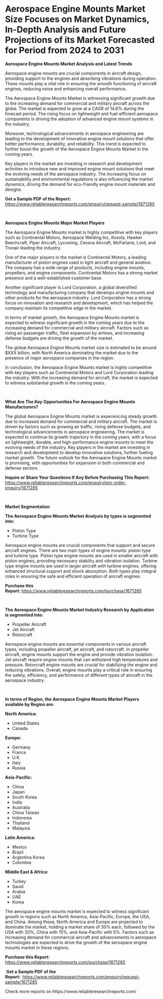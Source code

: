<p><h1>Aerospace Engine Mounts Market Size Focuses on Market Dynamics, In-Depth Analysis and Future Projections of its Market Forecasted for Period from 2024 to 2031</h1></p><p><strong>Aerospace Engine Mounts Market Analysis and Latest Trends</strong></p>
<p><p>Aerospace engine mounts are crucial components in aircraft design, providing support to the engines and absorbing vibrations during operation. These mounts play a vital role in ensuring the smooth functioning of aircraft engines, reducing noise and enhancing overall performance.</p><p>The Aerospace Engine Mounts Market is witnessing significant growth due to the increasing demand for commercial and military aircraft across the globe. The market is expected to grow at a CAGR of 14.6% during the forecast period. The rising focus on lightweight and fuel-efficient aerospace components is driving the adoption of advanced engine mount systems in the industry.</p><p>Moreover, technological advancements in aerospace engineering are leading to the development of innovative engine mount solutions that offer better performance, durability, and reliability. This trend is expected to further boost the growth of the Aerospace Engine Mounts Market in the coming years.</p><p>Key players in the market are investing in research and development activities to introduce new and improved engine mount solutions that meet the evolving needs of the aerospace industry. The increasing focus on sustainability and environmental regulations is also influencing the market dynamics, driving the demand for eco-friendly engine mount materials and designs.</p></p>
<p><strong>Get a Sample PDF of the Report:&nbsp;</strong> <a href="https://www.reliableresearchreports.com/enquiry/request-sample/1671285">https://www.reliableresearchreports.com/enquiry/request-sample/1671285</a></p>
<p>&nbsp;</p>
<p><strong>Aerospace Engine Mounts Major Market Players</strong></p>
<p><p>The Aerospace Engine Mounts market is highly competitive with key players such as Continental Motors, Aerospace Welding Inc, Kosola, Hawker Beechcraft, Piper Aircraft, Lycoming, Cessna Aircraft, McFarlane, Lord, and Tronair leading the industry. </p><p>One of the major players in the market is Continental Motors, a leading manufacturer of piston engines used in light aircraft and general aviation. The company has a wide range of products, including engine mounts, propellers, and engine components. Continental Motors has a strong market presence and a well-established customer base. </p><p>Another significant player is Lord Corporation, a global diversified technology and manufacturing company that develops engine mounts and other products for the aerospace industry. Lord Corporation has a strong focus on innovation and research and development, which has helped the company maintain its competitive edge in the market. </p><p>In terms of market growth, the Aerospace Engine Mounts market is expected to witness significant growth in the coming years due to the increasing demand for commercial and military aircraft. Factors such as rising air passenger traffic, fleet expansion by airlines, and increasing defense budgets are driving the growth of the market. </p><p>The global Aerospace Engine Mounts market size is estimated to be around $XXX billion, with North America dominating the market due to the presence of major aerospace companies in the region. </p><p>In conclusion, the Aerospace Engine Mounts market is highly competitive with key players such as Continental Motors and Lord Corporation leading the industry. With the increasing demand for aircraft, the market is expected to witness substantial growth in the coming years.</p></p>
<p>&nbsp;</p>
<p><strong>What Are The Key Opportunities For Aerospace Engine Mounts Manufacturers?</strong></p>
<p><p>The global Aerospace Engine Mounts market is experiencing steady growth due to increased demand for commercial and military aircraft. The market is driven by factors such as growing air traffic, rising defense budgets, and technological advancements in aerospace engineering. The market is expected to continue its growth trajectory in the coming years, with a focus on lightweight, durable, and high-performance engine mounts to meet the evolving needs of the industry. Key players in the market are investing in research and development to develop innovative solutions, further fueling market growth. The future outlook for the Aerospace Engine Mounts market is promising, with opportunities for expansion in both commercial and defense sectors.</p></p>
<p><strong>Inquire or Share Your Questions If Any Before Purchasing This Report:</strong> <a href="https://www.reliableresearchreports.com/enquiry/pre-order-enquiry/1671285">https://www.reliableresearchreports.com/enquiry/pre-order-enquiry/1671285</a></p>
<p>&nbsp;</p>
<p><strong>Market Segmentation</strong></p>
<p><strong>The Aerospace Engine Mounts Market Analysis by types is segmented into:</strong></p>
<p><ul><li>Piston Type</li><li>Turbine Type</li></ul></p>
<p><p>Aerospace engine mounts are crucial components that support and secure aircraft engines. There are two main types of engine mounts: piston type and turbine type. Piston type engine mounts are used in smaller aircraft with piston engines, providing necessary stability and vibration isolation. Turbine type engine mounts are used in larger aircraft with turbine engines, offering enhanced structural support and shock absorption. Both types play integral roles in ensuring the safe and efficient operation of aircraft engines.</p></p>
<p><strong>Purchase this Report:&nbsp;</strong><a href="https://www.reliableresearchreports.com/purchase/1671285">https://www.reliableresearchreports.com/purchase/1671285</a></p>
<p>&nbsp;</p>
<p><strong>The Aerospace Engine Mounts Market Industry Research by Application is segmented into:</strong></p>
<p><ul><li>Propeller Aircraft</li><li>Jet Aircraft</li><li>Rotorcraft</li></ul></p>
<p><p>Aerospace engine mounts are essential components in various aircraft types, including propeller aircraft, jet aircraft, and rotorcraft. In propeller aircraft, engine mounts support the engine and provide vibration isolation. Jet aircraft require engine mounts that can withstand high temperatures and pressure. Rotorcraft engine mounts are crucial for stabilizing the engine and reducing vibrations. Overall, engine mounts play a critical role in ensuring the safety, efficiency, and performance of different types of aircraft in the aerospace industry.</p></p>
<p>&nbsp;</p>
<p><strong>In terms of Region, the Aerospace Engine Mounts Market Players available by Region are:</strong></p>
<p>
    <p> <strong> North America: </strong>
        <ul>
            <li>United States</li>
            <li>Canada</li>
        </ul>
        </p> 
    <p> <strong> Europe: </strong>
        <ul>
            <li>Germany</li>
            <li>France</li>
            <li>U.K.</li>
            <li>Italy</li>
            <li>Russia</li>
        </ul>
        </p> 
    <p> <strong> Asia-Pacific: </strong>
        <ul>
            <li>China</li>
            <li>Japan</li>
            <li>South Korea</li>
            <li>India</li>
            <li>Australia</li>
            <li>China Taiwan</li>
            <li>Indonesia</li>
            <li>Thailand</li>
            <li>Malaysia</li>
        </ul>
        </p> 
    <p> <strong> Latin America: </strong>
        <ul>
            <li>Mexico</li>
            <li>Brazil</li>
            <li>Argentina Korea</li>
            <li>Colombia</li>
        </ul>
        </p> 
    <p> <strong> Middle East & Africa: </strong>
        <ul>
            <li>Turkey</li>
            <li>Saudi</li>
            <li>Arabia</li>
            <li>UAE</li>
            <li>Korea</li>
        </ul>
    </p>
    </p>
<p><p>The aerospace engine mounts market is expected to witness significant growth in regions such as North America, Asia-Pacific, Europe, the USA, and China. Among these, North America and Europe are projected to dominate the market, holding a market share of 30% each, followed by the USA with 20%, China with 15%, and Asia-Pacific with 5%. Factors such as increasing demand for commercial aircraft and advancements in aerospace technologies are expected to drive the growth of the aerospace engine mounts market in these regions.</p></p>
<p><strong>Purchase this Report: </strong><a href="https://www.reliableresearchreports.com/purchase/1671285">https://www.reliableresearchreports.com/purchase/1671285</a></p>
<p>&nbsp;<strong>Get a Sample PDF of the Report:&nbsp;&nbsp;</strong><a href="https://www.reliableresearchreports.com/enquiry/request-sample/1671285">https://www.reliableresearchreports.com/enquiry/request-sample/1671285</a></p>
<p><strong></strong></p>
<p>Check more reports on https://www.reliableresearchreports.com/</p>